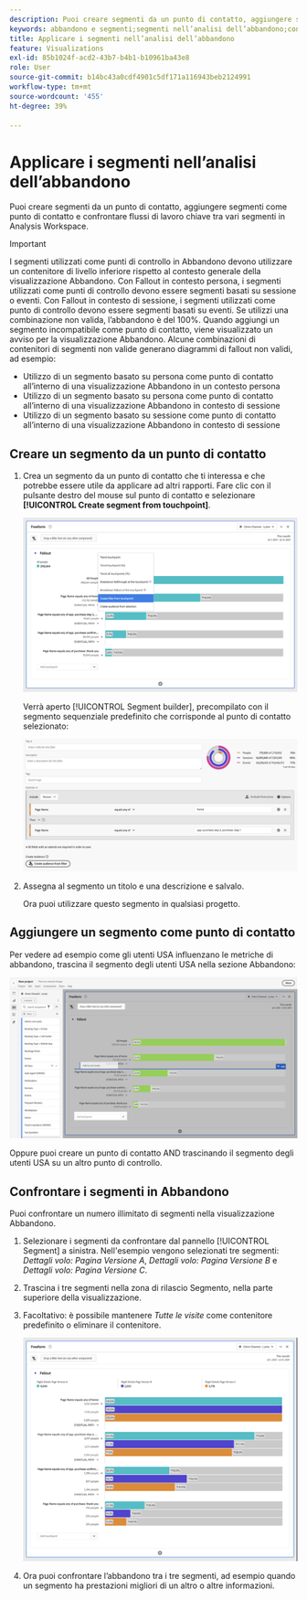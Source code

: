 ```yaml
---
description: Puoi creare segmenti da un punto di contatto, aggiungere segmenti come punto di contatto e confrontare flussi di lavoro chiave tra vari segmenti in Analysis Workspace.
keywords: abbandono e segmenti;segmenti nell’analisi dell’abbandono;confrontare segmenti nell’abbandono
title: Applicare i segmenti nell’analisi dell’abbandono
feature: Visualizations
exl-id: 85b1024f-acd2-43b7-b4b1-b10961ba43e8
role: User
source-git-commit: b14bc43a0cdf4901c5df171a116943beb2124991
workflow-type: tm+mt
source-wordcount: '455'
ht-degree: 39%

---
```


# Applicare i segmenti nell’analisi dell’abbandono

Puoi creare segmenti da un punto di contatto, aggiungere segmenti come punto di contatto e confrontare flussi di lavoro chiave tra vari segmenti in Analysis Workspace.

>[!IMPORTANT]
>
>I segmenti utilizzati come punti di controllo in Abbandono devono utilizzare un contenitore di livello inferiore rispetto al contesto generale della visualizzazione Abbandono. Con Fallout in contesto persona, i segmenti utilizzati come punti di controllo devono essere segmenti basati su sessione o eventi. Con Fallout in contesto di sessione, i segmenti utilizzati come punto di controllo devono essere segmenti basati su eventi. Se utilizzi una combinazione non valida, l’abbandono è del 100%. Quando aggiungi un segmento incompatibile come punto di contatto, viene visualizzato un avviso per la visualizzazione Abbandono. Alcune combinazioni di contenitori di segmenti non valide generano diagrammi di fallout non validi, ad esempio:
>
>* Utilizzo di un segmento basato su persona come punto di contatto all’interno di una visualizzazione Abbandono in un contesto persona
>* Utilizzo di un segmento basato su persona come punto di contatto all’interno di una visualizzazione Abbandono in contesto di sessione
>* Utilizzo di un segmento basato su sessione come punto di contatto all’interno di una visualizzazione Abbandono in contesto di sessione

## Creare un segmento da un punto di contatto

1. Crea un segmento da un punto di contatto che ti interessa e che potrebbe essere utile da applicare ad altri rapporti. Fare clic con il pulsante destro del mouse sul punto di contatto e selezionare **[!UICONTROL Create segment from touchpoint]**.

   ![Menu a discesa Punto di contatto con Crea segmento dal punto di contatto evidenziato.](assets/fallout-createfilter.png)

   Verrà aperto [!UICONTROL Segment builder], precompilato con il segmento sequenziale predefinito che corrisponde al punto di contatto selezionato:

   ![Il Generatore di segmenti visualizza il segmento sequenziale precompilato e precompilato.](assets/fallout-definefilter.png)

1. Assegna al segmento un titolo e una descrizione e salvalo.

   Ora puoi utilizzare questo segmento in qualsiasi progetto.

## Aggiungere un segmento come punto di contatto

Per vedere ad esempio come gli utenti USA influenzano le metriche di abbandono, trascina il segmento degli utenti USA nella sezione Abbandono:

![Il segmento Utenti USA selezionato ed evidenziato da trascinare nell&#39;abbandono.](assets/fallout-addfilter.png)

Oppure puoi creare un punto di contatto AND trascinando il segmento degli utenti USA su un altro punto di controllo.

## Confrontare i segmenti in Abbandono

Puoi confrontare un numero illimitato di segmenti nella visualizzazione Abbandono.

1. Selezionare i segmenti da confrontare dal pannello [!UICONTROL Segment] a sinistra. Nell&#39;esempio vengono selezionati tre segmenti: *Dettagli volo: Pagina Versione A*, *Dettagli volo: Pagina Versione B* e *Dettagli volo: Pagina Versione C*.
1. Trascina i tre segmenti nella zona di rilascio Segmento, nella parte superiore della visualizzazione.


1. Facoltativo: è possibile mantenere *Tutte le visite* come contenitore predefinito o eliminare il contenitore.

   ![Abbandono che mostra tutte le visite insieme ai due segmenti trascinati nel passaggio precedente.](assets/fallout-multiplefilters.png)

1. Ora puoi confrontare l’abbandono tra i tre segmenti, ad esempio quando un segmento ha prestazioni migliori di un altro o altre informazioni.
